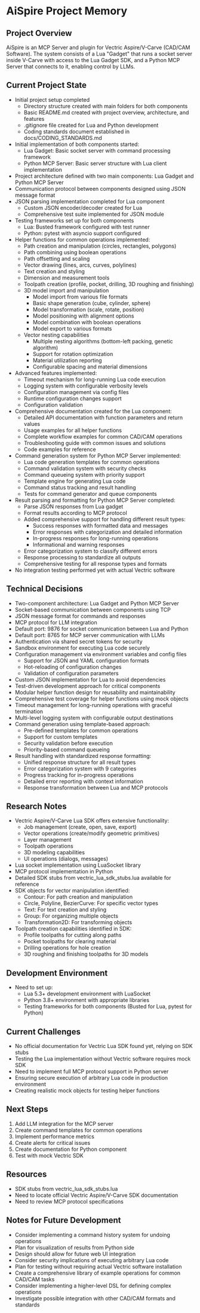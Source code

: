 # AiSpire Project Memory

## Project Overview
AiSpire is an MCP Server and plugin for Vectric Aspire/V-Carve (CAD/CAM Software). The system consists of a Lua "Gadget" that runs a socket server inside V-Carve with access to the Lua Gadget SDK, and a Python MCP Server that connects to it, enabling control by LLMs.

## Current Project State
- Initial project setup completed
  - Directory structure created with main folders for both components
  - Basic README.md created with project overview, architecture, and features
  - .gitignore file created for Lua and Python development
  - Coding standards document established in docs/CODING_STANDARDS.md
- Initial implementation of both components started:
  - Lua Gadget: Basic socket server with command processing framework
  - Python MCP Server: Basic server structure with Lua client implementation
- Project architecture defined with two main components: Lua Gadget and Python MCP Server
- Communication protocol between components designed using JSON message format
- JSON parsing implementation completed for Lua component
  - Custom JSON encoder/decoder created for Lua
  - Comprehensive test suite implemented for JSON module
- Testing frameworks set up for both components
  - Lua: Busted framework configured with test runner
  - Python: pytest with asyncio support configured
- Helper functions for common operations implemented:
  - Path creation and manipulation (circles, rectangles, polygons)
  - Path combining using boolean operations
  - Path offsetting and scaling
  - Vector drawing (lines, arcs, curves, polylines)
  - Text creation and styling
  - Dimension and measurement tools
  - Toolpath creation (profile, pocket, drilling, 3D roughing and finishing)
  - 3D model import and manipulation
    - Model import from various file formats
    - Basic shape generation (cube, cylinder, sphere)
    - Model transformation (scale, rotate, position)
    - Model positioning with alignment options
    - Model combination with boolean operations
    - Model export to various formats
  - Vector nesting capabilities
    - Multiple nesting algorithms (bottom-left packing, genetic algorithm)
    - Support for rotation optimization
    - Material utilization reporting
    - Configurable spacing and material dimensions
- Advanced features implemented:
  - Timeout mechanism for long-running Lua code execution
  - Logging system with configurable verbosity levels
  - Configuration management via config files
  - Runtime configuration changes support
  - Configuration validation
- Comprehensive documentation created for the Lua component:
  - Detailed API documentation with function parameters and return values
  - Usage examples for all helper functions
  - Complete workflow examples for common CAD/CAM operations
  - Troubleshooting guide with common issues and solutions
  - Code examples for reference
- Command generation system for Python MCP Server implemented:
  - Lua code generation templates for common operations
  - Command validation system with security checks
  - Command queueing system with priority support
  - Template engine for generating Lua code
  - Command status tracking and result handling
  - Tests for command generator and queue components
- Result parsing and formatting for Python MCP Server completed:
  - Parse JSON responses from Lua gadget
  - Format results according to MCP protocol
  - Added comprehensive support for handling different result types:
    - Success responses with formatted data and messages
    - Error responses with categorization and detailed information
    - In-progress responses for long-running operations
    - Informational and warning responses
  - Error categorization system to classify different errors
  - Response processing to standardize all outputs
  - Comprehensive testing for all response types and formats
- No integration testing performed yet with actual Vectric software

## Technical Decisions
- Two-component architecture: Lua Gadget and Python MCP Server
- Socket-based communication between components using TCP
- JSON message format for commands and responses
- MCP protocol for LLM integration
- Default port: 9876 for socket communication between Lua and Python
- Default port: 8765 for MCP server communication with LLMs
- Authentication via shared secret tokens for security
- Sandbox environment for executing Lua code securely
- Configuration management via environment variables and config files
  - Support for JSON and YAML configuration formats
  - Hot-reloading of configuration changes
  - Validation of configuration parameters
- Custom JSON implementation for Lua to avoid dependencies
- Test-driven development approach for critical components
- Modular helper function design for reusability and maintainability
- Comprehensive test coverage for helper functions using mock objects
- Timeout management for long-running operations with graceful termination
- Multi-level logging system with configurable output destinations
- Command generation using template-based approach:
  - Pre-defined templates for common operations
  - Support for custom templates
  - Security validation before execution
  - Priority-based command queueing
- Result handling with standardized response formatting:
  - Unified response structure for all result types
  - Error categorization system with 9 categories
  - Progress tracking for in-progress operations
  - Detailed error reporting with context information
  - Response transformation between Lua and MCP protocols

## Research Notes
- Vectric Aspire/V-Carve Lua SDK offers extensive functionality:
  - Job management (create, open, save, export)
  - Vector operations (create/modify geometric primitives)
  - Layer management
  - Toolpath operations
  - 3D modeling capabilities
  - UI operations (dialogs, messages)
- Lua socket implementation using LuaSocket library
- MCP protocol implementation in Python
- Detailed SDK stubs from vectric_lua_sdk_stubs.lua available for reference
- SDK objects for vector manipulation identified:
  - Contour: For path creation and manipulation
  - Circle, Polyline, BezierCurve: For specific vector types
  - Text: For text creation and styling
  - Group: For organizing multiple objects
  - Transformation2D: For transforming objects
- Toolpath creation capabilities identified in SDK:
  - Profile toolpaths for cutting along paths
  - Pocket toolpaths for clearing material
  - Drilling operations for hole creation
  - 3D roughing and finishing toolpaths for 3D models

## Development Environment
- Need to set up:
  - Lua 5.3+ development environment with LuaSocket
  - Python 3.8+ environment with appropriate libraries
  - Testing frameworks for both components (Busted for Lua, pytest for Python)

## Current Challenges
- No official documentation for Vectric Lua SDK found yet, relying on SDK stubs
- Testing the Lua implementation without Vectric software requires mock SDK
- Need to implement full MCP protocol support in Python server
- Ensuring secure execution of arbitrary Lua code in production environment
- Creating realistic mock objects for testing helper functions

## Next Steps
1. Add LLM integration for the MCP server
2. Create command templates for common operations
3. Implement performance metrics
4. Create alerts for critical issues
5. Create documentation for Python component
6. Test with mock Vectric SDK

## Resources
- SDK stubs from vectric_lua_sdk_stubs.lua
- Need to locate official Vectric Aspire/V-Carve SDK documentation
- Need to review MCP protocol specifications

## Notes for Future Development
- Consider implementing a command history system for undoing operations
- Plan for visualization of results from Python side
- Design should allow for future web UI integration
- Consider security implications of executing arbitrary Lua code
- Plan for testing without requiring actual Vectric software installation
- Create a comprehensive library of example operations for common CAD/CAM tasks
- Consider implementing a higher-level DSL for defining complex operations
- Investigate possible integration with other CAD/CAM formats and standards